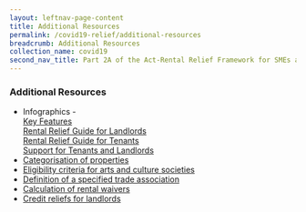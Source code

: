 ```yaml
---
layout: leftnav-page-content
title: Additional Resources
permalink: /covid19-relief/additional-resources
breadcrumb: Additional Resources
collection_name: covid19
second_nav_title: Part 2A of the Act-Rental Relief Framework for SMEs and NPOs
---
```


### Additional Resources ###

  * Infographics - <br>
    [Key Features](/files/1RentalReliefKeyFeatures.pdf) <br>
    [Rental Relief Guide for Landlords](/files/2RentalReliefGuideforLandlords.pdf)  <br>
    [Rental Relief Guide for Tenants](/files/3RentalReliefGuideforTenants.pdf) <br>
    [Support for Tenants and Landlords](/files/4RentalReliefSupportforTenantsLandlords.pdf) <br>
  * [Categorisation of properties](/files/rentalreliefframework/categorisation_of_properties.pdf) <br>
  * [Eligibility criteria for arts and culture societies](/files/rentalreliefframework/eligibility_criteria_for_arts_and_culture_societies.pdf)<br>
  * [Definition of a specified trade association](/files/rentalreliefframework/definition_of_a_specified_trade_association.pdf)<br>
  * [Calculation of rental waivers](/files/rentalreliefframework/calculation_of_rental_waivers.pdf)<br>
  * [Credit reliefs for landlords](/files/rentalreliefframework/credit_reliefs_for_landlords.pdf)<br>

